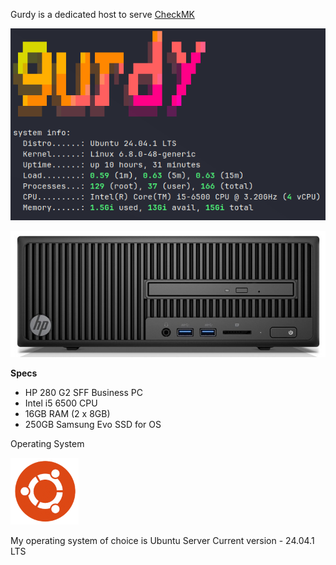 Gurdy is a dedicated host to serve [CheckMK](https://docs.xmsystems.co.uk/monitoring/#checkmk)

![](images/gurdy.png)

![](<images/HP 280 G2 SFF.jpg>)

**Specs**

- HP 280 G2 SFF Business PC  
- Intel i5 6500 CPU  
- 16GB RAM (2 x 8GB)
- 250GB Samsung Evo SSD for OS

Operating System

![](images/ubuntulogo.png)

My operating system of choice is Ubuntu Server
Current version - 24.04.1 LTS